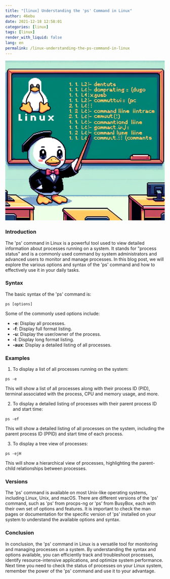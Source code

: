 ```yaml
---
title: "[linux] Understanding the 'ps' Command in Linux"
author: 46ebu
date: 2021-12-18 12:58:01 
categories: [linux]
tags: [linux]
render_with_liquid: false
lang: en
permalink: /linux-understanding-the-ps-command-in-linux
---
```


![Intro](/assets/img/post/linux.png)
### Introduction
The 'ps' command in Linux is a powerful tool used to view detailed information about processes running on a system. It stands for "process status" and is a commonly used command by system administrators and advanced users to monitor and manage processes. In this blog post, we will explore the various options and syntax of the 'ps' command and how to effectively use it in your daily tasks.

### Syntax
The basic syntax of the 'ps' command is:
```
ps [options]
```
Some of the commonly used options include:
- **-e**: Display all processes.
- **-f**: Display full format listing.
- **-u**: Display the user/owner of the process.
- **-l**: Display long format listing.
- **-aux**: Display a detailed listing of all processes.

### Examples
1. To display a list of all processes running on the system:
```
ps -e
```
This will show a list of all processes along with their process ID (PID), terminal associated with the process, CPU and memory usage, and more.

2. To display a detailed listing of processes with their parent process ID and start time:
```
ps -ef
```
This will show a detailed listing of all processes on the system, including the parent process ID (PPID) and start time of each process.

3. To display a tree view of processes:
```
ps -ejH
```
This will show a hierarchical view of processes, highlighting the parent-child relationships between processes.

### Versions
The 'ps' command is available on most Unix-like operating systems, including Linux, Unix, and macOS. There are different versions of the 'ps' command, such as 'ps' from procps-ng or 'ps' from BusyBox, each with their own set of options and features. It is important to check the man pages or documentation for the specific version of 'ps' installed on your system to understand the available options and syntax.

### Conclusion
In conclusion, the 'ps' command in Linux is a versatile tool for monitoring and managing processes on a system. By understanding the syntax and options available, you can efficiently track and troubleshoot processes, identify resource-intensive applications, and optimize system performance. Next time you need to check the status of processes on your Linux system, remember the power of the 'ps' command and use it to your advantage.